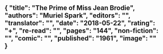 {
 "title": "The Prime of Miss Jean Brodie",
 "authors": "Muriel Spark",
 "editors": "",
 "translator": "",
 "date": "2018-05-22",
 "rating": "+",
 "re-read": "",
 "pages": "144",
 "non-fiction": "",
 "comic": "",
 "published": "1961",
 "image": ""
}
---

